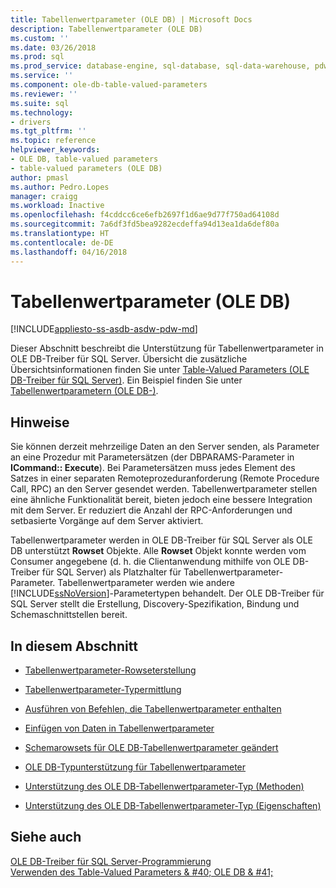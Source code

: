 ```yaml
---
title: Tabellenwertparameter (OLE DB) | Microsoft Docs
description: Tabellenwertparameter (OLE DB)
ms.custom: ''
ms.date: 03/26/2018
ms.prod: sql
ms.prod_service: database-engine, sql-database, sql-data-warehouse, pdw
ms.service: ''
ms.component: ole-db-table-valued-parameters
ms.reviewer: ''
ms.suite: sql
ms.technology:
- drivers
ms.tgt_pltfrm: ''
ms.topic: reference
helpviewer_keywords:
- OLE DB, table-valued parameters
- table-valued parameters (OLE DB)
author: pmasl
ms.author: Pedro.Lopes
manager: craigg
ms.workload: Inactive
ms.openlocfilehash: f4cddcc6ce6efb2697f1d6ae9d77f750ad64108d
ms.sourcegitcommit: 7a6df3fd5bea9282ecdeffa94d13ea1da6def80a
ms.translationtype: HT
ms.contentlocale: de-DE
ms.lasthandoff: 04/16/2018
---
```

# <a name="table-valued-parameters-ole-db"></a>Tabellenwertparameter (OLE DB)
[!INCLUDE[appliesto-ss-asdb-asdw-pdw-md](../../../includes/appliesto-ss-asdb-asdw-pdw-md.md)]

  Dieser Abschnitt beschreibt die Unterstützung für Tabellenwertparameter in OLE DB-Treiber für SQL Server. Übersicht die zusätzliche Übersichtsinformationen finden Sie unter [Table-Valued Parameters &#40;OLE DB-Treiber für SQL Server&#41;](../../oledb/features/table-valued-parameters-oledb-driver-for-sql-server.md). Ein Beispiel finden Sie unter [Tabellenwertparametern &#40;OLE DB-&#41;](../../oledb/ole-db-how-to/use-table-valued-parameters-ole-db.md).  
  
## <a name="remarks"></a>Hinweise  
 Sie können derzeit mehrzeilige Daten an den Server senden, als Parameter an eine Prozedur mit Parametersätzen (der DBPARAMS-Parameter in **ICommand:: Execute**). Bei Parametersätzen muss jedes Element des Satzes in einer separaten Remoteprozeduranforderung (Remote Procedure Call, RPC) an den Server gesendet werden. Tabellenwertparameter stellen eine ähnliche Funktionalität bereit, bieten jedoch eine bessere Integration mit dem Server. Er reduziert die Anzahl der RPC-Anforderungen und setbasierte Vorgänge auf dem Server aktiviert.  
  
 Tabellenwertparameter werden in OLE DB-Treiber für SQL Server als OLE DB unterstützt **Rowset** Objekte. Alle **Rowset** Objekt konnte werden vom Consumer angegebene (d. h. die Clientanwendung mithilfe von OLE DB-Treiber für SQL Server) als Platzhalter für Tabellenwertparameter-Parameter. Tabellenwertparameter werden wie andere [!INCLUDE[ssNoVersion](../../../includes/ssnoversion-md.md)]-Parametertypen behandelt. Der OLE DB-Treiber für SQL Server stellt die Erstellung, Discovery-Spezifikation, Bindung und Schemaschnittstellen bereit.  
  
## <a name="in-this-section"></a>In diesem Abschnitt  
  
-   [Tabellenwertparameter-Rowseterstellung](../../oledb/ole-db-table-valued-parameters/table-valued-parameter-rowset-creation.md)  
  
-   [Tabellenwertparameter-Typermittlung](../../oledb/ole-db-table-valued-parameters/table-valued-parameter-type-discovery.md)  
  
-   [Ausführen von Befehlen, die Tabellenwertparameter enthalten](../../oledb/ole-db-table-valued-parameters/executing-commands-containing-table-valued-parameters.md)  
  
-   [Einfügen von Daten in Tabellenwertparameter](../../oledb/ole-db-table-valued-parameters/inserting-data-into-table-valued-parameters.md)  
  
-   [Schemarowsets für OLE DB-Tabellenwertparameter geändert](../../oledb/ole-db-table-valued-parameters/schema-rowsets-changed-for-ole-db-table-valued-parameters.md)  
  
-   [OLE DB-Typunterstützung für Tabellenwertparameter](../../oledb/ole-db-table-valued-parameters/ole-db-table-valued-parameter-type-support.md)  
  
-   [Unterstützung des OLE DB-Tabellenwertparameter-Typ &#40;Methoden&#41;](../../oledb/ole-db-table-valued-parameters/ole-db-table-valued-parameter-type-support-methods.md)  
  
-   [Unterstützung des OLE DB-Tabellenwertparameter-Typ &#40;Eigenschaften&#41;](../../oledb/ole-db-table-valued-parameters/ole-db-table-valued-parameter-type-support-properties.md)  
  
## <a name="see-also"></a>Siehe auch  
 [OLE DB-Treiber für SQL Server-Programmierung](../../oledb/ole-db/oledb-driver-for-sql-server-programming.md)   
 [Verwenden des Table-Valued Parameters & #40; OLE DB & #41;](../../oledb/ole-db-how-to/use-table-valued-parameters-ole-db.md)  
  
  
